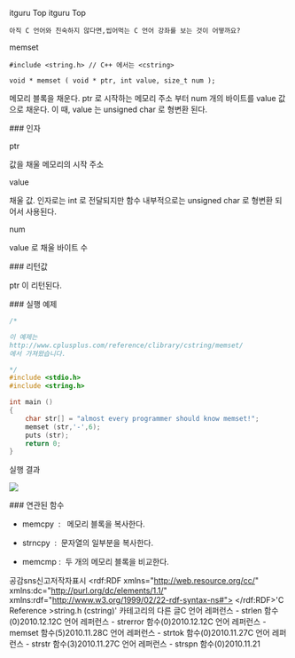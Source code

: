  itguru Top itguru Top

```warning
아직 C 언어와 친숙하지 않다면,씹어먹는 C 언어 강좌를 보는 것이 어떻까요?

```

memset

```info
#include <string.h> // C++ 에서는 <cstring>

void * memset ( void * ptr, int value, size_t num );
```


메모리 블록을 채운다.
ptr 로 시작하는 메모리 주소 부터 num 개의 바이트를 value 값으로 채운다. 이 때, value 는 unsigned char 로 형변환 된다.

### 인자

ptr

값을 채울 메모리의 시작 주소

value

채울 값. 인자로는 int 로 전달되지만 함수 내부적으로는 unsigned char 로 형변환 되어서 사용된다.

num

value 로 채울 바이트 수

### 리턴값

ptr 이 리턴된다.

### 실행 예제

```cpp
/*

이 예제는
http://www.cplusplus.com/reference/clibrary/cstring/memset/
에서 가져왔습니다.

*/
#include <stdio.h>
#include <string.h>

int main ()
{
    char str[] = "almost every programmer should know memset!";
    memset (str,'-',6);
    puts (str);
    return 0;
}
```


실행 결과

![](http://img1.daumcdn.net/thumb/R1920x0/?fname=http%3A%2F%2Fcfile9.uf.tistory.com%2Fimage%2F19727B194CF1A1D02D9726)


### 연관된 함수


* memcpy  :   메모리 블록을 복사한다.

* strncpy  :  문자열의 일부분을 복사한다.

* memcmp :  두 개의 메모리 블록을 비교한다.

공감sns신고저작자표시	<rdf:RDF xmlns="http://web.resource.org/cc/" xmlns:dc="http://purl.org/dc/elements/1.1/" xmlns:rdf="http://www.w3.org/1999/02/22-rdf-syntax-ns#">		<Work rdf:about="">			<license rdf:resource="http://creativecommons.org/licenses/by-fr/2.0/kr/" />		</Work>		<License rdf:about="http://creativecommons.org/licenses/by-fr/">			<permits rdf:resource="http://web.resource.org/cc/Reproduction"/>			<permits rdf:resource="http://web.resource.org/cc/Distribution"/>			<requires rdf:resource="http://web.resource.org/cc/Notice"/>			<requires rdf:resource="http://web.resource.org/cc/Attribution"/>			<permits rdf:resource="http://web.resource.org/cc/DerivativeWorks"/>		</License>	</rdf:RDF>'C Reference >string.h (cstring)' 카테고리의 다른 글C 언어 레퍼런스 - strlen 함수(0)2010.12.12C 언어 레퍼런스 - strerror 함수(0)2010.12.12C 언어 레퍼런스 - memset 함수(5)2010.11.28C 언어 레퍼런스 - strtok 함수(0)2010.11.27C 언어 레퍼런스 - strstr 함수(3)2010.11.27C 언어 레퍼런스 - strspn 함수(0)2010.11.21

